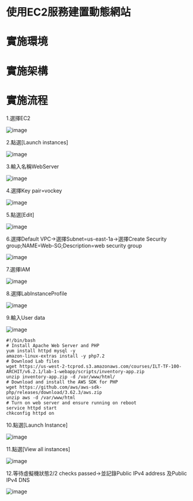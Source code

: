 # 使用EC2服務建置動態網站

# 實施環境

# 實施架構

# 實施流程

1.選擇EC2

![image](https://user-images.githubusercontent.com/103306835/166851151-08e46b22-8c5b-4cf1-8bec-5b8ae0b2425f.png)


2.點選[Launch instances]

![image](https://user-images.githubusercontent.com/103306835/166851177-42e11a25-9a80-4d61-8f7c-11085b8fc36a.png)

3.輸入名稱WebServer

![image](https://user-images.githubusercontent.com/103306835/166851191-e4b19cba-041b-4de7-8f08-de56eddbf481.png)

4.選擇Key pair=vockey

![image](https://user-images.githubusercontent.com/103306835/166851213-e9f54314-3064-4fad-b4e6-daa2265f3d29.png)

5.點選[Edit]

![image](https://user-images.githubusercontent.com/103306835/166851232-44c31966-fe2f-481d-a178-684eaafad32e.png)

6.選擇Default VPC->選擇Subnet=us-east-1a->選擇Create Security group;NAME=Web-SG;Description=web security group

![image](https://user-images.githubusercontent.com/103306835/184645498-d4e5c004-b18a-4f5d-8b2b-a9b6fc8f76e9.png)

7.選擇IAM

![image](https://user-images.githubusercontent.com/103306835/166851300-b7d84f14-9ab3-4c77-9f58-f579779841c9.png)

8.選擇LabInstanceProfile

![image](https://user-images.githubusercontent.com/103306835/166851315-b6a27120-3f1a-49bf-a855-97aa1a346e1b.png)

9.輸入User data

![image](https://user-images.githubusercontent.com/103306835/166851328-862ab3ef-638a-4b23-93be-ba9e70de07f1.png)

```
#!/bin/bash
# Install Apache Web Server and PHP
yum install httpd mysql -y
amazon-linux-extras install -y php7.2
# Download Lab files
wget https://us-west-2-tcprod.s3.amazonaws.com/courses/ILT-TF-100-ARCHIT/v6.2.1/lab-1-webapp/scripts/inventory-app.zip
unzip inventory-app.zip -d /var/www/html/
# Download and install the AWS SDK for PHP
wget https://github.com/aws/aws-sdk-php/releases/download/3.62.3/aws.zip
unzip aws -d /var/www/html
# Turn on web server and ensure running on reboot
service httpd start
chkconfig httpd on
```
10.點選[Launch Instance]

![image](https://user-images.githubusercontent.com/103306835/166851413-cf7203ff-c098-4227-8ef8-e2bd07890cf8.png)

11.點選[View all instances]

![image](https://user-images.githubusercontent.com/103306835/166851439-24ac0c9b-633d-4bb9-a2ff-7ff8b24944c9.png)

12.等待虛擬機狀態2/2 checks passed->並記錄Public IPv4 address 及Public IPv4 DNS

![image](https://user-images.githubusercontent.com/103306835/166851460-dc61e27e-a417-455e-b282-f3c98de0e5a2.png)
